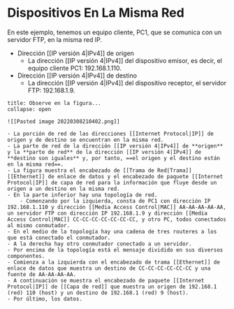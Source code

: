 # Dispositivos En La Misma Red

En este ejemplo, tenemos un equipo cliente, PC1, que se comunica con un servidor FTP, en la misma red IP.

- Dirección [[IP versión 4|IPv4]] de origen
	- La dirección [[IP versión 4|IPv4]] del dispositivo emisor, es decir, el equipo cliente PC1: 192.168.1.110.
- Dirección [[IP versión 4|IPv4]] de destino
	- La dirección [[IP versión 4|IPv4]] del dispositivo receptor, el servidor FTP: 192.168.1.9.

```ad-seealso
title: Observe en la figura...
collapse: open

![[Pasted image 20220308210402.png]]

- La porción de red de las direcciones [[Internet Protocol|IP]] de origen y de destino se encuentran en la misma red.
- La parte de red de la dirección [[IP versión 4|IPv4]] de **origen** y la **parte de red** de la dirección [[IP versión 4|IPv4]] de **destino son iguales** y, por tanto, ==el origen y el destino están en la misma red==.
- La figura muestra el encabezado de [[Trama de Red|Trama]] [[Ethernet]] de enlace de datos y el encabezado de paquete [[Internet Protocol|IP]] de capa de red para la información que fluye desde un origen a un destino en la misma red.
- En la parte inferior hay una topología de red.
	- Comenzando por la izquierda, consta de PC1 con dirección IP 192.168.1.110 y dirección [[Media Access Control|MAC]] AA-AA-AA-AA-AA, un servidor FTP con dirección IP 192.168.1.9 y dirección [[Media Access Control|MAC]] CC-CC-CC-CC-CC-CC-CC, y otro PC, todos conectados al mismo conmutador.
- En el medio de la topología hay una cadena de tres routeres a los que está conectado el conmutador.
- A la derecha hay otro conmutador conectado a un servidor.
- Por encima de la topología está el mensaje dividido en sus diversos componentes.
- Comienza a la izquierda con el encabezado de trama [[Ethernet]] de enlace de datos que muestra un destino de CC-CC-CC-CC-CC-CC y una fuente de AA-AA-AA-AA.
- A continuación se muestra el encabezado de paquete [[Internet Protocol|IP]] de [[Capa de red]] que muestra un origen de 192.168.1 (red) 110 (host) y un destino de 192.168.1 (red) 9 (host).
- Por último, los datos.

```
